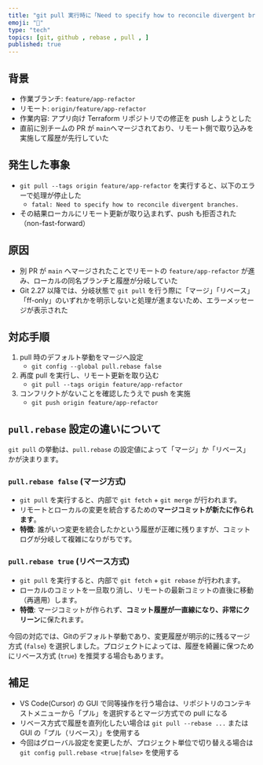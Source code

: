 ```yaml
---
title: "git pull 実行時に「Need to specify how to reconcile divergent branches」エラーが発生した事例"
emoji: "🔧"
type: "tech"
topics: [git, github , rebase , pull , ]
published: true
---
```


## 背景
- 作業ブランチ: `feature/app-refactor`
- リモート: `origin/feature/app-refactor`
- 作業内容: アプリ向け Terraform リポジトリでの修正を push しようとした
- 直前に別チームの PR が `main`へマージされており、リモート側で取り込みを実施して履歴が先行していた

## 発生した事象
- `git pull --tags origin feature/app-refactor` を実行すると、以下のエラーで処理が停止した
  - `fatal: Need to specify how to reconcile divergent branches.`
- その結果ローカルにリモート更新が取り込まれず、push も拒否された（non-fast-forward）

## 原因
- 別 PR が `main` へマージされたことでリモートの `feature/app-refactor` が進み、ローカルの同名ブランチと履歴が分岐していた
- Git 2.27 以降では、分岐状態で `git pull` を行う際に「マージ」「リベース」「ff-only」のいずれかを明示しないと処理が進まないため、エラーメッセージが表示された

## 対応手順
1. pull 時のデフォルト挙動をマージへ設定
   - `git config --global pull.rebase false`
2. 再度 pull を実行し、リモート更新を取り込む
   - `git pull --tags origin feature/app-refactor`
3. コンフリクトがないことを確認したうえで push を実施
   - `git push origin feature/app-refactor`

## `pull.rebase` 設定の違いについて

`git pull` の挙動は、`pull.rebase` の設定値によって「マージ」か「リベース」かが決まります。

### `pull.rebase false` (マージ方式)

- `git pull` を実行すると、内部で `git fetch` + `git merge` が行われます。
- リモートとローカルの変更を統合するための**マージコミットが新たに作られます**。
- **特徴**: 誰がいつ変更を統合したかという履歴が正確に残りますが、コミットログが分岐して複雑になりがちです。

### `pull.rebase true` (リベース方式)

- `git pull` を実行すると、内部で `git fetch` + `git rebase` が行われます。
- ローカルのコミットを一旦取り消し、リモートの最新コミットの直後に移動（再適用）します。
- **特徴**: マージコミットが作られず、**コミット履歴が一直線になり、非常にクリーン**に保たれます。

今回の対応では、Gitのデフォルト挙動であり、変更履歴が明示的に残るマージ方式 (`false`) を選択しました。プロジェクトによっては、履歴を綺麗に保つためにリベース方式 (`true`) を推奨する場合もあります。

## 補足
- VS Code(Cursor) の GUI で同等操作を行う場合は、リポジトリのコンテキストメニューから「プル」を選択するとマージ方式での pull になる
- リベース方式で履歴を直列化したい場合は `git pull --rebase ...` または GUI の「プル（リベース）」を使用する
- 今回はグローバル設定を変更したが、プロジェクト単位で切り替える場合は `git config pull.rebase <true|false>` を使用する